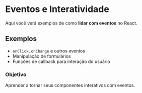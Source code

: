 # Eventos e Interatividade

Aqui você verá exemplos de como **lidar com eventos** no React.

## Exemplos

- `onClick`, `onChange` e outros eventos
- Manipulação de formulários
- Funções de callback para interação do usuário

### Objetivo

Aprender a tornar seus componentes interativos com eventos.
